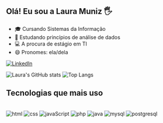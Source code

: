 ## Olá! Eu sou a Laura Muniz 🖐️

- 🎓 Cursando Sistemas da Informação
- 🌱 Estudando princípios de análise de dados
- 💻 A procura de estágio em TI
- 😄 Pronomes: ela/dela

[![LinkedIn](https://img.shields.io/badge/LinkedIn-0077B5?style=for-the-badge&logo=linkedin&logoColor=white)](https://www.linkedin.com/in/laura-m-61a89a228/)

![Laura's GitHub stats](https://github-readme-stats.vercel.app/api?username=laurarrmuniz&show_icons=true&theme=dracula&include_all_commits=true&count_private=true)
![Top Langs](https://github-readme-stats.vercel.app/api/top-langs/?username=laurarrmuniz&layout=compact&theme=dracula&include_all_commits=true&count_private=true)

## Tecnologias que mais uso
<div style="display: inline_block"><br/>
  <img alt="html" align="center" src="https://img.shields.io/badge/HTML-239120?style=for-the-badge&logo=html5&logoColor=white"/>
  <img alt="css" align="center" src="https://img.shields.io/badge/CSS-239120?&style=for-the-badge&logo=css3&logoColor=white"/>
  <img alt="javaScript" align="center" src="https://img.shields.io/badge/JavaScript-F7DF1E?style=for-the-badge&logo=javascript&logoColor=black"/>
  <img alt="php" align="center" src="https://img.shields.io/badge/PHP-777BB4?style=for-the-badge&logo=php&logoColor=white"/>
  <img alt="java" align="center" src="https://img.shields.io/badge/Java-ED8B00?style=for-the-badge&logo=openjdk&logoColor=white"/>
  <img alt="mysql" align="center" src="https://img.shields.io/badge/MySQL-005C84?style=for-the-badge&logo=mysql&logoColor=white"/>
  <img alt="postgresql" align="center" src="https://img.shields.io/badge/PostgreSQL-316192?style=for-the-badge&logo=postgresql&logoColor=white"/>
</div>

